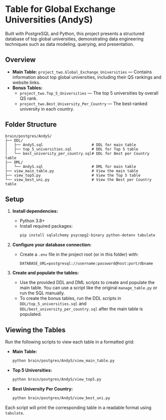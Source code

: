 # Table for Global Exchange Universities (AndyS)

Built with PostgreSQL and Python, this project presents a structured database of top global universities, demonstrating data engineering techniques such as data modeling, querying, and presentation.

## Overview

- **Main Table:** `project_two.Global_Exchange_Universities` — Contains information about top global universities, including their QS rankings and website links.
- **Bonus Tables:**
  - `project_two.Top_5_Universities` — The top 5 universities by overall QS rank.
  - `project_two.Best_University_Per_Country` — The best-ranked university in each country.

## Folder Structure

```
brain/postgres/AndyS/
├── DDL/
│   ├── AndyS.sql                      # DDL for main table
│   ├── top_5_universities.sql         # DDL for Top 5 table
│   └── best_university_per_country.sql# DDL for Best per Country table
├── DML/
│   └── AndyS.sql                      # DML for main table
├── view_main_table.py                 # View the main table
├── view_top5.py                       # View the Top 5 table
└── view_best_uni.py                   # View the Best per Country table
```

## Setup

1. **Install dependencies:**
   - Python 3.8+
   - Install required packages:
     ```sh
     pip install sqlalchemy psycopg2-binary python-dotenv tabulate
     ```
2. **Configure your database connection:**
   - Create a `.env` file in the project root (or in this folder) with:
     ```
     DATABASE_URL=postgresql://username:password@host:port/dbname
     ```

3. **Create and populate the tables:**
   - Use the provided DDL and DML scripts to create and populate the main table. You can use a script like the original `manage_table.py` or run the SQL manually.
   - To create the bonus tables, run the DDL scripts in `DDL/top_5_universities.sql` and `DDL/best_university_per_country.sql` after the main table is populated.

## Viewing the Tables

Run the following scripts to view each table in a formatted grid:

- **Main Table:**
  ```sh
  python brain/postgres/AndyS/view_main_table.py
  ```
- **Top 5 Universities:**
  ```sh
  python brain/postgres/AndyS/view_top5.py
  ```
- **Best University Per Country:**
  ```sh
  python brain/postgres/AndyS/view_best_uni.py
  ```

Each script will print the corresponding table in a readable format using `tabulate`.